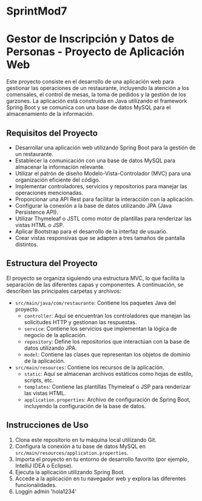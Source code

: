 # SprintMod7
# Gestor de Inscripción y Datos de Personas - Proyecto de Aplicación Web

Este proyecto consiste en el desarrollo de una aplicación web para gestionar las operaciones de un restaurante, incluyendo la atención a los comensales, el control de mesas, la toma de pedidos y la gestión de los garzones. La aplicación está construida en Java utilizando el framework Spring Boot y se comunica con una base de datos MySQL para el almacenamiento de la información.

## Requisitos del Proyecto

- Desarrollar una aplicación web utilizando Spring Boot para la gestión de un restaurante.
- Establecer la comunicación con una base de datos MySQL para almacenar la información relevante.
- Utilizar el patrón de diseño Modelo-Vista-Controlador (MVC) para una organización eficiente del código.
- Implementar controladores, servicios y repositorios para manejar las operaciones mencionadas.
- Proporcionar una API Rest para facilitar la interacción con la aplicación.
- Configurar la conexión a la base de datos utilizando JPA (Java Persistence API).
- Utilizar Thymeleaf o JSTL como motor de plantillas para renderizar las vistas HTML o JSP.
- Aplicar Bootstrap para el desarrollo de la interfaz de usuario.
- Crear vistas responsivas que se adapten a tres tamaños de pantalla distintos.

## Estructura del Proyecto

El proyecto se organiza siguiendo una estructura MVC, lo que facilita la separación de las diferentes capas y componentes. A continuación, se describen las principales carpetas y archivos:

- `src/main/java/com/restaurante`: Contiene los paquetes Java del proyecto.
  - `controller`: Aquí se encuentran los controladores que manejan las solicitudes HTTP y gestionan las respuestas.
  - `service`: Contiene los servicios que implementan la lógica de negocio de la aplicación.
  - `repository`: Define los repositorios que interactúan con la base de datos utilizando JPA.
  - `model`: Contiene las clases que representan los objetos de dominio de la aplicación.
- `src/main/resources`: Contiene los recursos de la aplicación.
  - `static`: Aquí se almacenan archivos estáticos como hojas de estilo, scripts, etc.
  - `templates`: Contiene las plantillas Thymeleaf o JSP para renderizar las vistas HTML.
  - `application.properties`: Archivo de configuración de Spring Boot, incluyendo la configuración de la base de datos.

## Instrucciones de Uso

1. Clona este repositorio en tu máquina local utilizando Git.
2. Configura la conexión a tu base de datos MySQL en `src/main/resources/application.properties`.
3. Importa el proyecto en tu entorno de desarrollo favorito (por ejemplo, IntelliJ IDEA o Eclipse).
4. Ejecuta la aplicación utilizando Spring Boot.
5. Accede a la aplicación en tu navegador web y explora las diferentes funcionalidades.
6. Loggin admin 'hola1234'
